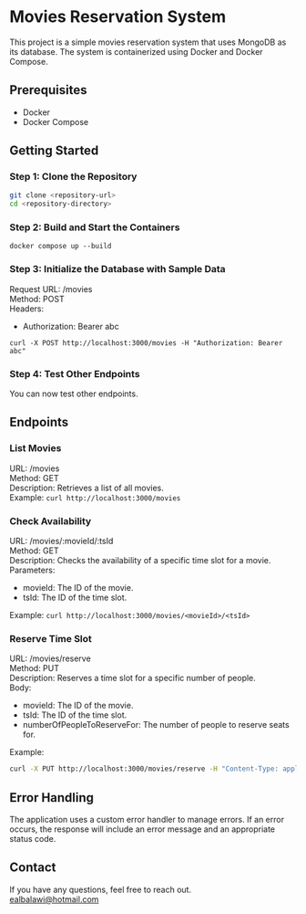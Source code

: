 # Movies Reservation System

This project is a simple movies reservation system that uses MongoDB as its database. The system is containerized using Docker and Docker Compose.

## Prerequisites

- Docker
- Docker Compose

## Getting Started

### Step 1: Clone the Repository

```sh
git clone <repository-url>
cd <repository-directory>
```

### Step 2: Build and Start the Containers

``` docker compose up --build ```

### Step 3: Initialize the Database with Sample Data

Request
    URL: /movies
    <br>
    Method: POST
    <br>
    Headers:
- Authorization: Bearer abc

``` curl -X POST http://localhost:3000/movies -H "Authorization: Bearer abc" ```

### Step 4: Test Other Endpoints

You can now test other endpoints.


## Endpoints

### List Movies
URL: /movies
<br>
Method: GET
<br>
Description: Retrieves a list of all movies.
<br>
Example:
``` curl http://localhost:3000/movies ```

### Check Availability
URL: /movies/:movieId/:tsId
<br>
Method: GET
<br>
Description: Checks the availability of a specific time slot for a movie.
Parameters:
- movieId: The ID of the movie.
- tsId: The ID of the time slot.

Example:
``` curl http://localhost:3000/movies/<movieId>/<tsId> ```

### Reserve Time Slot
URL: /movies/reserve
<br>
Method: PUT
<br>
Description: Reserves a time slot for a specific number of people.
<br>
Body:
- movieId: The ID of the movie.
- tsId: The ID of the time slot.
- numberOfPeopleToReserveFor: The number of people to reserve seats for.

Example:
```sh 
curl -X PUT http://localhost:3000/movies/reserve -H "Content-Type: application/json" -d '{"movieId": "<movieId>", "tsId": "<tsId>", "numberOfPeopleToReserveFor": <number>}'
 ```

## Error Handling
The application uses a custom error handler to manage errors. If an error occurs, the response will include an error message and an appropriate status code.

## Contact
If you have any questions, feel free to reach out.
<br>
ealbalawi@hotmail.com


